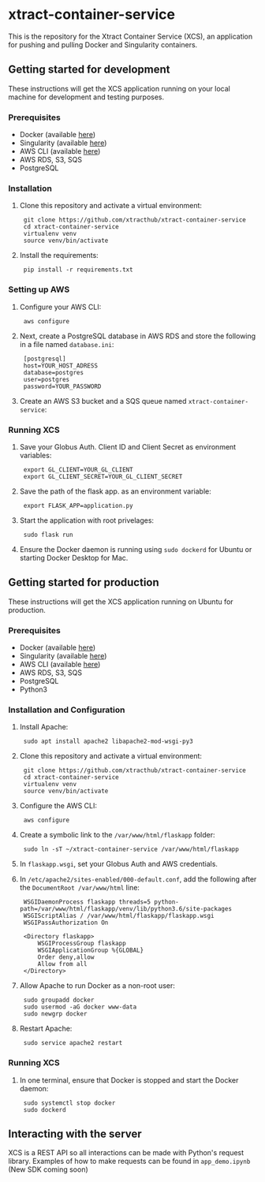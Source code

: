# xtract-container-service
This is the repository for the Xtract Container Service (XCS), an application for pushing and pulling Docker and Singularity containers.

## Getting started for development
These instructions will get the XCS application running on your local machine for development and testing purposes.

### Prerequisites
- Docker (available [here](https://docs.docker.com/install/))
- Singularity (available [here](https://sylabs.io/guides/3.5/admin-guide/installation.html))
- AWS CLI (available [here](https://aws.amazon.com/cli/))
- AWS RDS, S3, SQS
- PostgreSQL

### Installation
1. Clone this repository and activate a virtual environment:  

        git clone https://github.com/xtracthub/xtract-container-service
        cd xtract-container-service
        virtualenv venv
        source venv/bin/activate

2. Install the requirements:

        pip install -r requirements.txt

### Setting up AWS
1. Configure your AWS CLI:

        aws configure

2. Next, create a PostgreSQL database in AWS RDS and store the following in a file named `database.ini`:

        [postgresql]
        host=YOUR_HOST_ADRESS
        database=postgres
        user=postgres
        password=YOUR_PASSWORD

3. Create an AWS S3 bucket and a SQS queue named `xtract-container-service`:

### Running XCS
1. Save your Globus Auth. Client ID and Client Secret as environment variables:

        export GL_CLIENT=YOUR_GL_CLIENT
        export GL_CLIENT_SECRET=YOUR_GL_CLIENT_SECRET

2. Save the path of the flask app. as an environment variable:
        
        export FLASK_APP=application.py

3. Start the application with root privelages:
        
        sudo flask run

5. Ensure the Docker daemon is running using `sudo dockerd` for Ubuntu or starting Docker Desktop for Mac.


## Getting started for production
These instructions will get the XCS application running on Ubuntu for production.

### Prerequisites
- Docker (available [here](https://docs.docker.com/install/))
- Singularity (available [here](https://sylabs.io/guides/3.5/admin-guide/installation.html))
- AWS CLI (available [here](https://aws.amazon.com/cli/))
- AWS RDS, S3, SQS
- PostgreSQL
- Python3

### Installation and Configuration
1. Install Apache:
        
        sudo apt install apache2 libapache2-mod-wsgi-py3

2. Clone this repository and activate a virtual environment:  

        git clone https://github.com/xtracthub/xtract-container-service
        cd xtract-container-service
        virtualenv venv
        source venv/bin/activate
        
3. Configure the AWS CLI:
        
        aws configure

4. Create a symbolic link to the `/var/www/html/flaskapp` folder: 
        
        sudo ln -sT ~/xtract-container-service /var/www/html/flaskapp

5. In `flaskapp.wsgi`, set your Globus Auth and AWS credentials.

6. In `/etc/apache2/sites-enabled/000-default.conf`, add the following after the `DocumentRoot /var/www/html` line:
        
        WSGIDaemonProcess flaskapp threads=5 python-path=/var/www/html/flaskapp/venv/lib/python3.6/site-packages
        WSGIScriptAlias / /var/www/html/flaskapp/flaskapp.wsgi
        WSGIPassAuthorization On

        <Directory flaskapp>
            WSGIProcessGroup flaskapp
            WSGIApplicationGroup %{GLOBAL}
            Order deny,allow
            Allow from all
        </Directory>

7. Allow Apache to run Docker as a non-root user:
        
        sudo groupadd docker
        sudo usermod -aG docker www-data
        sudo newgrp docker 

8. Restart Apache:
        
        sudo service apache2 restart
        
### Running XCS

1. In one terminal, ensure that Docker is stopped and start the Docker daemon:
        
        sudo systemctl stop docker
        sudo dockerd        

## Interacting with the server
XCS is a REST API so all interactions can be made with Python's request library. Examples of how to make requests can be found in `app_demo.ipynb`
(New SDK coming soon)



